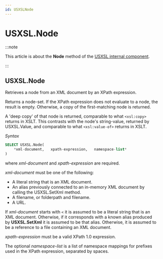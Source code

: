 ```yaml
---
id: USXSLNode
---
```


# USXSL.Node

:::note

This article is about the **Node** method of the [USXSL internal component](/Extensions/USXSL_internal_component).

:::

## **USXSL.Node**

Retrieves a node from an XML document by an XPath expression.

Returns a node-set. If the XPath expression does not evaluate to a node, the result is empty. Otherwise, a copy of the first-matching node is returned.

A 'deep copy' of that node is returned, comparable to what `<xsl:copy>` returns in XSLT. This contrasts with the node's string-value, returned by USXSL.Value, and comparable to what `<xsl:value-of>` returns in XSLT.

*Syntax*

```sql
SELECT USXSL.Node(
    *xml-document,   xpath-expression,   namespace-list*
)
```

where *xml-document* and *xpath-expression* are required.

*xml-document* must be one of the following:

- A literal string that is an XML document.
- An alias previously connected to an in-memory XML document by calling the USXSL.SetXml method.
- A filename, or folderpath and filename.
- A URL.

If *xml-document* starts with `<` it is assumed to be a literal string that is an XML document. Otherwise, if it corresponds with a known alias produced by **USXSL.SetXml** it is assumed to be that alias. Otherwise, it is assumed to be a reference to a file containing an XML document.

*xpath-expression* must be a valid XPath 1.0 expression.

The optional *namespace-list* is a list of namespace mappings for prefixes used in the XPath expression, separated by spaces.
